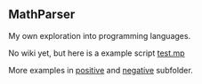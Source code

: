 <h2>MathParser</h2>
<p>My own exploration into programming languages.</p>
<p>No wiki yet, but here is a example script <a href="https://github.com/natzcam/MathParser/tree/master/test.mp">test.mp</a></p>
<p>More examples in <a href="https://github.com/natzcam/MathParser/tree/master/positive">positive</a> and <a href="https://github.com/natzcam/MathParser/tree/master/negative">negative</a> subfolder.</p>
